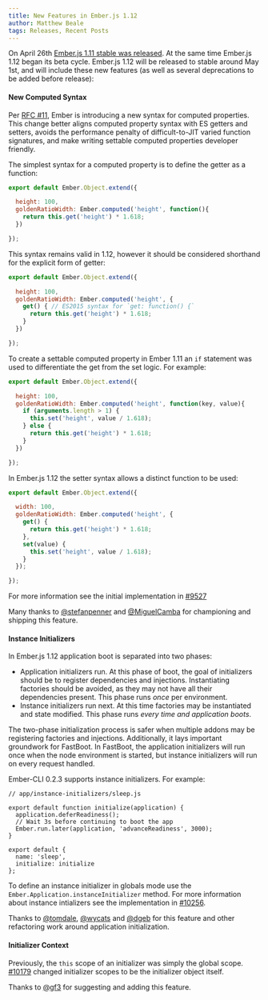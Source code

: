 ```yaml
---
title: New Features in Ember.js 1.12
author: Matthew Beale
tags: Releases, Recent Posts
---
```


On April 26th [Ember.js 1.11 stable was released](/blog/2015/04/04/ember-1-11-1-released.html).
At the same time
Ember.js 1.12 began its beta cycle. Ember.js 1.12 will be released to stable around
May 1st, and will include these new features (as well as several deprecations to be
added before release):

#### New Computed Syntax

Per [RFC #11](https://github.com/emberjs/rfcs/pull/11), Ember is introducing a new syntax
for computed properties. This change
better aligns computed property syntax with ES getters and setters, avoids the performance
penalty of difficult-to-JIT varied function signatures, and make writing settable computed
properties developer friendly.

The simplest syntax for a computed property is to define the getter as a function:

```javascript
export default Ember.Object.extend({

  height: 100,
  goldenRatioWidth: Ember.computed('height', function(){
    return this.get('height') * 1.618;
  })

});
```

This syntax remains valid in 1.12, however it should be considered shorthand for the
explicit form of getter:

```javascript
export default Ember.Object.extend({

  height: 100,
  goldenRatioWidth: Ember.computed('height', {
    get() { // ES2015 syntax for `get: function() {`
      return this.get('height') * 1.618;
    }
  })

});
```

To create a settable computed property in Ember 1.11 an `if` statement was used
to differentiate the get from the set logic. For example:

```javascript
export default Ember.Object.extend({

  height: 100,
  goldenRatioWidth: Ember.computed('height', function(key, value){
    if (arguments.length > 1) {
      this.set('height', value / 1.618);
    } else {
      return this.get('height') * 1.618;
    }
  })

});
```

In Ember.js 1.12 the setter syntax allows a distinct function to be used:

```javascript
export default Ember.Object.extend({

  width: 100,
  goldenRatioWidth: Ember.computed('height', {
    get() {
      return this.get('height') * 1.618;
    },
    set(value) {
      this.set('height', value / 1.618);
    }
  });

});
```

For more information see the initial implementation in [#9527](https://github.com/emberjs/ember.js/pull/9527)

Many thanks to [@stefanpenner](https://twitter.com/stefanpenner) and
[@MiguelCamba](https://twitter.com/MiguelCamba) for championing and shipping
this feature.

#### Instance Initializers

In Ember.js 1.12 application boot is separated into two phases:

* Application initializers run. At this phase of boot, the goal of
  initializers should be to register dependencies and injections. Instantiating
  factories should be avoided, as they may not have all their dependencies
  present. This phase runs *once* per environment.
* Instance initializers run next. At this time factories may be instantiated
  and state modified. This phase runs *every time and application boots*.

The two-phase initialization process is safer when multiple addons may be
registering factories and injections. Additionally, it lays important
groundwork for FastBoot. In FastBoot, the application initializers will run
once when the node environment is started, but instance initializers will
run on every request handled.

Ember-CLI 0.2.3 supports instance initializers. For example:

```
// app/instance-initializers/sleep.js

export default function initialize(application) {
  application.deferReadiness();
  // Wait 3s before continuing to boot the app
  Ember.run.later(application, 'advanceReadiness', 3000);
}

export default {
  name: 'sleep',
  initialize: initialize
};
```

To define an instance initializer in globals mode use the `Ember.Application.instanceInitializer`
method. For more information about instance intializers see the
implementation in [#10256](https://github.com/emberjs/ember.js/pull/10256).

Thanks to [@tomdale](https://twitter.com/tomdale), [@wycats](https://twitter.com/wycats) and
[@dgeb](https://twitter.com/dgeb) for this feature and other
refactoring work around application initialization.

#### Initializer Context

Previously, the `this` scope of an initializer was simply the global scope.
[#10179](https://github.com/emberjs/ember.js/pull/10179) changed initializer
scopes to be the initializer object itself.

Thanks to [@gf3](https://twitter.com/gf3) for suggesting and adding this feature.
